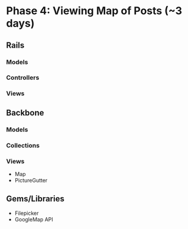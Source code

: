 # Phase 4: Viewing Map of Posts (~3 days)

## Rails
### Models

### Controllers

### Views

## Backbone
### Models

### Collections

### Views
* Map
* PictureGutter

## Gems/Libraries
* Filepicker
* GoogleMap API
